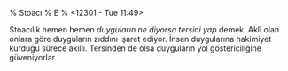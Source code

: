 % Stoacı
% E
% <12301 - Tue 11:49>

Stoacılık hemen hemen _duyguların ne diyorsa tersini yap_ demek. Aklî
olan onlara göre duyguların zıddını işaret ediyor. İnsan duygularına
hakimiyet kurduğu sürece akıllı. Tersinden de olsa duyguların yol
göstericiliğine güveniyorlar. 

